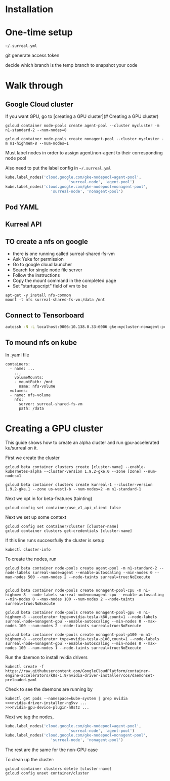 # Installation


# One-time setup

`~/.surreal.yml`

git generate access token

decide which branch is the temp branch to snapshot your code

# Walk through

## Google Cloud cluster
If you want GPU, go to [creating a GPU cluster](# Creating a GPU cluster)
```
gcloud container node-pools create agent-pool --cluster mycluster -m n1-standard-2 --num-nodes=8

gcloud container node-pools create nonagent-pool --cluster mycluster -m n1-highmem-8 --num-nodes=1
```

Must label nodes in order to assign agent/non-agent to their corresponding node pool

Also need to put the label config in `~/.surreal.yml`

```python
kube.label_nodes('cloud.google.com/gke-nodepool=agent-pool',
                            'surreal-node', 'agent-pool')
kube.label_nodes('cloud.google.com/gke-nodepool=nonagent-pool',
                    'surreal-node', 'nonagent-pool')
```

## Pod YAML

## Kurreal API

## TO create a nfs on google
* there is one running called surreal-shared-fs-vm
* Ask Yuke for permission
* Go to google cloud launcher
* Search for single node file server
* Follow the instructions
* Copy the mount command in the completed page
* Set "startupscript" field of vm to be
```
apt-get -y install nfs-common
mount -t nfs surreal-shared-fs-vm:/data /mnt
```

## Connect to Tensorboard

```bash
autossh -N -L localhost:9006:10.138.0.33:6006 gke-mycluster-nonagent-pool-0b0a9484-l3kg.us-west1-b.<gcloud-url>
```



## To mound nfs on kube
In .yaml file
```
containers:
  - name: ...
    ...
    volumeMounts:
    - mountPath: /mnt
      name: nfs-volume
  volumes:
  - name: nfs-volume
    nfs:
      server: surreal-shared-fs-vm
      path: /data
```

# Creating a GPU cluster
This guide shows how to create an alpha cluster and run gpu-accelerated ku/surreal on it.

First we create the cluster
```
gcloud beta container clusters create [cluster-name] --enable-kubernetes-alpha --cluster-version 1.9.2-gke.0 --zone [zone] --num-nodes=1
```
```
gcloud beta container clusters create kurreal-1 --cluster-version 1.9.2-gke.1 --zone us-west1-b --num-nodes=2 -m n1-standard-1
```

Next we opt in for beta-features (tainting)
```
gcloud config set container/use_v1_api_client false
```

Next we set up some context
```
gcloud config set container/cluster [cluster-name]
gcloud container clusters get-credentials [cluster-name]
```

If this line runs successfully the cluster is setup
```
kubectl cluster-info
```

To create the nodes, run
```
gcloud beta container node-pools create agent-pool -m n1-standard-2 --node-labels surreal-node=agent --enable-autoscaling --min-nodes 0 --max-nodes 500 --num-nodes 2 --node-taints surreal=true:NoExecute


gcloud beta container node-pools create nonagent-pool-cpu -m n1-highmem-8 --node-labels surreal-node=nonagent-cpu --enable-autoscaling --min-nodes 0 --max-nodes 100 --num-nodes 2 --node-taints surreal=true:NoExecute

gcloud beta container node-pools create nonagent-pool-gpu -m n1-highmem-8 --accelerator type=nvidia-tesla-k80,count=1 --node-labels surreal-node=nonagent-gpu --enable-autoscaling --min-nodes 0 --max-nodes 100 --num-nodes 2 --node-taints surreal=true:NoExecute

gcloud beta container node-pools create nonagent-pool-p100 -m n1-highmem-8 --accelerator type=nvidia-tesla-p100,count=1 --node-labels surreal-node=nonagent-gpu --enable-autoscaling --min-nodes 0 --max-nodes 100 --num-nodes 1 --node-taints surreal=true:NoExecute
```

Run the daemon to install nvidia drivers
```
kubectl create -f https://raw.githubusercontent.com/GoogleCloudPlatform/container-engine-accelerators/k8s-1.9/nvidia-driver-installer/cos/daemonset-preloaded.yaml
```

Check to see the daemons are running by 
```
kubectl get pods --namespace=kube-system | grep nvidia
>>>nvidia-driver-installer-ng5vv ...
>>>nvidia-gpu-device-plugin-n8stz ...
```

Next we tag the nodes, 
```python
kube.label_nodes('cloud.google.com/gke-nodepool=agent-pool',
                            'surreal-node', 'agent-pool')
kube.label_nodes('cloud.google.com/gke-nodepool=nonagent-pool',
                    'surreal-node', 'nonagent-pool')
```
The rest are the same for the non-GPU case

To clean up the cluster:
```
gcloud container clusters delete [cluster-name]
gcloud config unset container/cluster
```